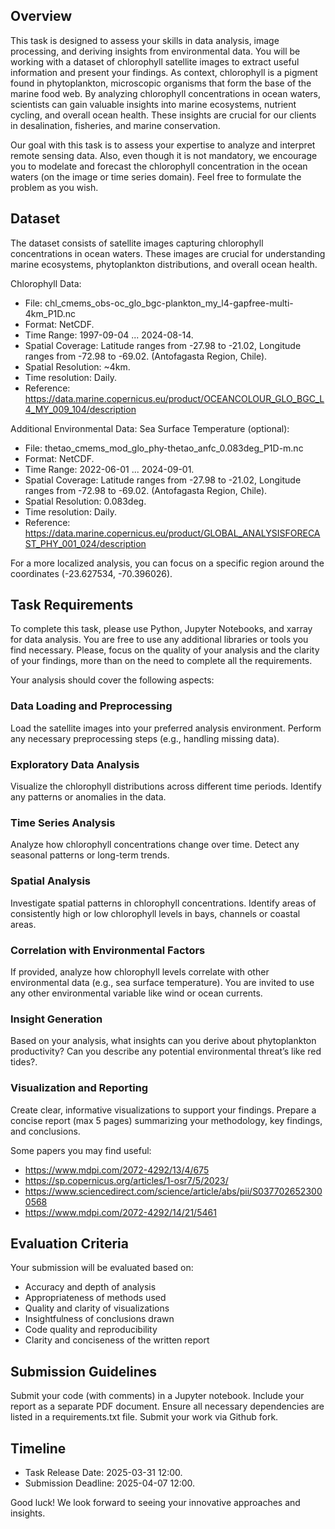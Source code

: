 ## Overview

This task is designed to assess your skills in data analysis, image processing, and deriving insights from environmental data. You will be working with a dataset of chlorophyll satellite images to extract useful information and present your findings. As context, chlorophyll is a pigment found in phytoplankton, microscopic organisms that form the base of the marine food web. By analyzing chlorophyll concentrations in ocean waters, scientists can gain valuable insights into marine ecosystems, nutrient cycling, and overall ocean health. These insights are crucial for our clients in desalination, fisheries, and marine conservation.

Our goal with this task is to assess your expertise to analyze and interpret remote sensing data. Also, even though it is not mandatory, we encourage you to modelate and forecast the chlorophyll concentration in the ocean waters (on the image or time series domain). Feel free to formulate the problem as you wish.

## Dataset

The dataset consists of satellite images capturing chlorophyll concentrations in ocean waters. These images are crucial for understanding marine ecosystems, phytoplankton distributions, and overall ocean health.

Chlorophyll Data:

- File: chl_cmems_obs-oc_glo_bgc-plankton_my_l4-gapfree-multi-4km_P1D.nc
- Format: NetCDF.
- Time Range: 1997-09-04 ... 2024-08-14.
- Spatial Coverage: Latitude ranges from -27.98 to -21.02, Longitude ranges from -72.98 to -69.02. (Antofagasta Region, Chile).
- Spatial Resolution: ~4km.
- Time resolution: Daily.
- Reference: https://data.marine.copernicus.eu/product/OCEANCOLOUR_GLO_BGC_L4_MY_009_104/description

Additional Environmental Data: Sea Surface Temperature (optional):

- File: thetao_cmems_mod_glo_phy-thetao_anfc_0.083deg_P1D-m.nc
- Format: NetCDF.
- Time Range: 2022-06-01 ... 2024-09-01.
- Spatial Coverage: Latitude ranges from -27.98 to -21.02, Longitude ranges from -72.98 to -69.02. (Antofagasta Region, Chile).
- Spatial Resolution: 0.083deg.
- Time resolution: Daily.
- Reference: https://data.marine.copernicus.eu/product/GLOBAL_ANALYSISFORECAST_PHY_001_024/description

For a more localized analysis, you can focus on a specific region around the coordinates (-23.627534, -70.396026).

## Task Requirements

To complete this task, please use Python, Jupyter Notebooks, and xarray for data analysis. You are free to use any additional libraries or tools you find necessary. Please, focus on the quality of your analysis and the clarity of your findings, more than on the need to complete all the requirements.

Your analysis should cover the following aspects:

### Data Loading and Preprocessing

Load the satellite images into your preferred analysis environment. Perform any necessary preprocessing steps (e.g., handling missing data).

### Exploratory Data Analysis

Visualize the chlorophyll distributions across different time periods. Identify any patterns or anomalies in the data.

### Time Series Analysis

Analyze how chlorophyll concentrations change over time. Detect any seasonal patterns or long-term trends.

### Spatial Analysis

Investigate spatial patterns in chlorophyll concentrations. Identify areas of consistently high or low chlorophyll levels in bays, channels or coastal areas.

### Correlation with Environmental Factors

If provided, analyze how chlorophyll levels correlate with other environmental data (e.g., sea surface temperature). You are invited to use any other environmental variable like wind or ocean currents.

### Insight Generation

Based on your analysis, what insights can you derive about phytoplankton productivity? Can you describe any potential environmental threat’s like red tides?.

### Visualization and Reporting

Create clear, informative visualizations to support your findings.
Prepare a concise report (max 5 pages) summarizing your methodology, key findings, and conclusions.

Some papers you may find useful:
- https://www.mdpi.com/2072-4292/13/4/675
- https://sp.copernicus.org/articles/1-osr7/5/2023/
- https://www.sciencedirect.com/science/article/abs/pii/S0377026523000568
- https://www.mdpi.com/2072-4292/14/21/5461

## Evaluation Criteria

Your submission will be evaluated based on:

- Accuracy and depth of analysis
- Appropriateness of methods used
- Quality and clarity of visualizations
- Insightfulness of conclusions drawn
- Code quality and reproducibility
- Clarity and conciseness of the written report

## Submission Guidelines

Submit your code (with comments) in a Jupyter notebook. Include your report as a separate PDF document. Ensure all necessary dependencies are listed in a requirements.txt file. Submit your work via Github fork.

## Timeline

- Task Release Date: 2025-03-31 12:00.
- Submission Deadline: 2025-04-07 12:00.

Good luck! We look forward to seeing your innovative approaches and insights.
